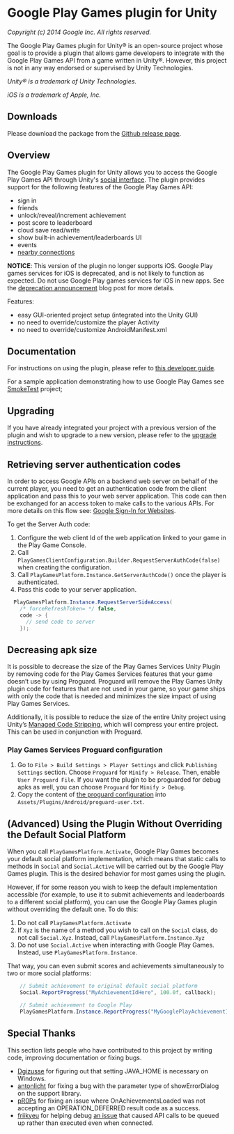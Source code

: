 # Google Play Games plugin for Unity
_Copyright (c) 2014 Google Inc. All rights reserved._

The Google Play Games plugin for Unity&reg; is an open-source project whose goal
is to provide a plugin that allows game developers to integrate with
the Google Play Games API from a game written in Unity&reg;. However, this project is
not in any way endorsed or supervised by Unity Technologies.

_Unity&reg; is a trademark of Unity Technologies._

_iOS is a trademark of Apple, Inc._

## Downloads

Please download the package from the [Github release page](https://github.com/playgameservices/play-games-plugin-for-unity/releases).

## Overview

The Google Play Games plugin for Unity allows you to access the Google Play Games
API through Unity's [social interface](http://docs.unity3d.com/Documentation/ScriptReference/Social.html).
The plugin provides support for the
following features of the Google Play Games API:<br/>

* sign in
* friends
* unlock/reveal/increment achievement
* post score to leaderboard
* cloud save read/write
* show built-in achievement/leaderboards UI
* events
* [nearby connections](NEARBY.md)

__NOTICE__: This version of the plugin no longer supports iOS.  Google Play games services for iOS is deprecated,
and is not likely to function as expected. Do not use Google Play games
services for iOS in new apps. See the [deprecation announcement](https://android-developers.googleblog.com/2017/04/focusing-our-google-play-games-services.html) blog post for more details.

Features:

* easy GUI-oriented project setup (integrated into the Unity GUI)
* no need to override/customize the player Activity
* no need to override/customize AndroidManifest.xml

## Documentation

For instructions on using the plugin, please refer to [this developer guide](https://developer.android.com/games/pgs/unity/unity-start).

For a sample application demonstrating how to use Google Play Games see [SmokeTest](https://github.com/playgameservices/play-games-plugin-for-unity/tree/master/Samples/SmokeTest) project;


## Upgrading

If you have already integrated your project with a previous version of the
plugin and wish to upgrade to a new version, please refer to the
[upgrade instructions](UPGRADING.txt).

## Retrieving server authentication codes ##
In order to access Google APIs on a backend web server on behalf of the current
player, you need to get an authentication code from the client application and
pass this to your web server application.  This code can then be exchanged for
an access token to make calls to the various APIs.
For more details on this flow see: [Google Sign-In for Websites](https://developers.google.com/identity/sign-in/web/server-side-flow).

To get the Server Auth code:
1. Configure the web client Id of the web application linked to your game in the
   Play Game Console.
2. Call `PlayGamesClientConfiguration.Builder.RequestServerAuthCode(false)` when
   creating the configuration.
3. Call `PlayGamesPlatform.Instance.GetServerAuthCode()` once the player is authenticated.
4. Pass this code to your server application.

```csharp
  PlayGamesPlatform.Instance.RequestServerSideAccess(
    /* forceRefreshToken= */ false,
    code -> {
      // send code to server
    });
```

## Decreasing apk size

It is possible to decrease the size of the Play Games Services Unity Plugin by removing code for the Play Games Services features that your game doesn’t use by using Proguard. Proguard will remove the Play Games Unity plugin code for features that are not used in your game, so your game ships with only the code that is needed and minimizes the size impact of using Play Games Services.

Additionally, it is possible to reduce the size of the entire Unity project using Unity’s [Managed Code Stripping](https://docs.unity3d.com/Manual/ManagedCodeStripping.html), which will compress your entire project.  This can be used in conjunction with Proguard.

### Play Games Services Proguard configuration

1. Go to `File > Build Settings > Player Settings` and click `Publishing Settings` section. Choose `Proguard` for `Minify > Release`. Then, enable `User Proguard File`. If you want the plugin to be proguarded for debug apks as well, you can choose `Proguard` for `Minify > Debug`.
2. Copy the content of [the proguard configuration](scripts/proguard.txt) into `Assets/Plugins/Android/proguard-user.txt`.

## (Advanced) Using the Plugin Without Overriding the Default Social Platform

When you call `PlayGamesPlatform.Activate`, Google Play Games becomes your default social platform implementation, which means that static calls to methods in `Social` and `Social.Active` will be carried out by the Google Play Games plugin. This is the desired behavior for most games using the plugin.

However, if for some reason you wish to keep the default implementation accessible (for example, to use it to submit achievements and leaderboards to a different social platform), you can use the Google Play Games plugin without overriding the default one. To do this:

1. Do not call `PlayGamesPlatform.Activate`
2. If `Xyz` is the name of a method you wish to call on the `Social` class, do not call `Social.Xyz`. Instead, call `PlayGamesPlatform.Instance.Xyz`
3. Do not use `Social.Active` when interacting with Google Play Games. Instead, use `PlayGamesPlatform.Instance`.

That way, you can even submit scores and achievements simultaneously to two or more social platforms:

```csharp
    // Submit achievement to original default social platform
    Social.ReportProgress("MyAchievementIdHere", 100.0f, callback);

    // Submit achievement to Google Play
    PlayGamesPlatform.Instance.ReportProgress("MyGooglePlayAchievementIdHere", 100.0f, callback);
```

## Special Thanks

This section lists people who have contributed to this project by writing code, improving documentation or fixing bugs.

* [Dgizusse](https://github.com/Dgizusse) for figuring out that setting JAVA_HOME is necessary on Windows.
* [antonlicht](https://github.com/antonlicht) for fixing a bug with the parameter type of showErrorDialog on the support library.
* [pR0Ps](https://github.com/pR0Ps) for fixing an issue where OnAchievementsLoaded was not accepting an OPERATION_DEFERRED result code as a success.
* [friikyeu](https://github.com/friikyeu) for helping debug [an issue](https://github.com/playgameservices/play-games-plugin-for-unity/issues/25) that caused API calls to be queued up rather than executed even when connected.
